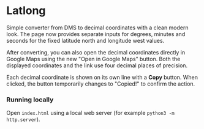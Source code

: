# Latlong

Simple converter from DMS to decimal coordinates with a clean modern look.
The page now provides separate inputs for degrees, minutes and seconds for
the fixed latitude north and longitude west values.

After converting, you can also open the decimal coordinates directly in
Google Maps using the new "Open in Google Maps" button.
Both the displayed coordinates and the link use four decimal places of
precision.

Each decimal coordinate is shown on its own line with a **Copy** button. When
clicked, the button temporarily changes to "Copied!" to confirm the action.

### Running locally

Open `index.html` using a local web server (for example `python3 -m http.server`).
